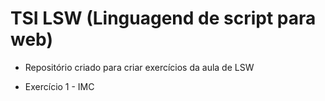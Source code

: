 # TSI LSW (Linguagend de script para web)

- Repositório criado para criar exercícios da aula de LSW

- Exercício 1 - IMC